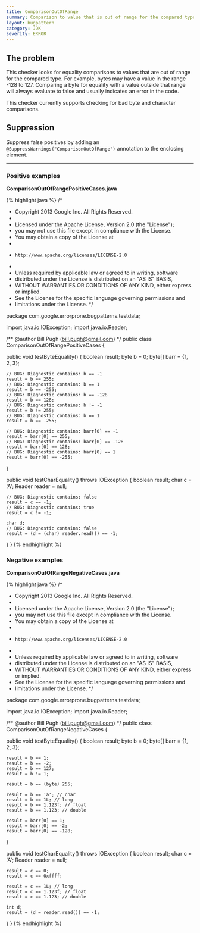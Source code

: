 ```yaml
---
title: ComparisonOutOfRange
summary: Comparison to value that is out of range for the compared type
layout: bugpattern
category: JDK
severity: ERROR
---
```


<!--
*** AUTO-GENERATED, DO NOT MODIFY ***
To make changes, edit the @BugPattern annotation or the explanation in docs/bugpattern.
-->

## The problem
This checker looks for equality comparisons to values that are out of range for the compared type.  For example, bytes may have a value in the range -128 to 127. Comparing a byte for equality with a value outside that range will always evaluate to false and usually indicates an error in the code.

This checker currently supports checking for bad byte and character comparisons.

## Suppression
Suppress false positives by adding an `@SuppressWarnings("ComparisonOutOfRange")` annotation to the enclosing element.

----------

### Positive examples
__ComparisonOutOfRangePositiveCases.java__

{% highlight java %}
/*
 * Copyright 2013 Google Inc. All Rights Reserved.
 *
 * Licensed under the Apache License, Version 2.0 (the "License");
 * you may not use this file except in compliance with the License.
 * You may obtain a copy of the License at
 *
 *     http://www.apache.org/licenses/LICENSE-2.0
 *
 * Unless required by applicable law or agreed to in writing, software
 * distributed under the License is distributed on an "AS IS" BASIS,
 * WITHOUT WARRANTIES OR CONDITIONS OF ANY KIND, either express or implied.
 * See the License for the specific language governing permissions and
 * limitations under the License.
 */

package com.google.errorprone.bugpatterns.testdata;

import java.io.IOException;
import java.io.Reader;

/** @author Bill Pugh (bill.pugh@gmail.com) */
public class ComparisonOutOfRangePositiveCases {

  public void testByteEquality() {
    boolean result;
    byte b = 0;
    byte[] barr = {1, 2, 3};

    // BUG: Diagnostic contains: b == -1
    result = b == 255;
    // BUG: Diagnostic contains: b == 1
    result = b == -255;
    // BUG: Diagnostic contains: b == -128
    result = b == 128;
    // BUG: Diagnostic contains: b != -1
    result = b != 255;
    // BUG: Diagnostic contains: b == 1
    result = b == -255;

    // BUG: Diagnostic contains: barr[0] == -1
    result = barr[0] == 255;
    // BUG: Diagnostic contains: barr[0] == -128
    result = barr[0] == 128;
    // BUG: Diagnostic contains: barr[0] == 1
    result = barr[0] == -255;
  }

  public void testCharEquality() throws IOException {
    boolean result;
    char c = 'A';
    Reader reader = null;

    // BUG: Diagnostic contains: false
    result = c == -1;
    // BUG: Diagnostic contains: true
    result = c != -1;

    char d;
    // BUG: Diagnostic contains: false
    result = (d = (char) reader.read()) == -1;
  }
}
{% endhighlight %}

### Negative examples
__ComparisonOutOfRangeNegativeCases.java__

{% highlight java %}
/*
 * Copyright 2013 Google Inc. All Rights Reserved.
 *
 * Licensed under the Apache License, Version 2.0 (the "License");
 * you may not use this file except in compliance with the License.
 * You may obtain a copy of the License at
 *
 *     http://www.apache.org/licenses/LICENSE-2.0
 *
 * Unless required by applicable law or agreed to in writing, software
 * distributed under the License is distributed on an "AS IS" BASIS,
 * WITHOUT WARRANTIES OR CONDITIONS OF ANY KIND, either express or implied.
 * See the License for the specific language governing permissions and
 * limitations under the License.
 */

package com.google.errorprone.bugpatterns.testdata;

import java.io.IOException;
import java.io.Reader;

/** @author Bill Pugh (bill.pugh@gmail.com) */
public class ComparisonOutOfRangeNegativeCases {

  public void testByteEquality() {
    boolean result;
    byte b = 0;
    byte[] barr = {1, 2, 3};

    result = b == 1;
    result = b == -2;
    result = b == 127;
    result = b != 1;

    result = b == (byte) 255;

    result = b == 'a'; // char
    result = b == 1L; // long
    result = b == 1.123f; // float
    result = b == 1.123; // double

    result = barr[0] == 1;
    result = barr[0] == -2;
    result = barr[0] == -128;
  }

  public void testCharEquality() throws IOException {
    boolean result;
    char c = 'A';
    Reader reader = null;

    result = c == 0;
    result = c == 0xffff;

    result = c == 1L; // long
    result = c == 1.123f; // float
    result = c == 1.123; // double

    int d;
    result = (d = reader.read()) == -1;
  }
}
{% endhighlight %}

